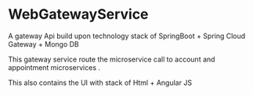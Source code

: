 # WebGatewayService


A gateway Api build upon technology stack of SpringBoot + Spring Cloud Gateway + Mongo DB

This gateway service route the microservice call to account and appointment microservices .

This also contains the UI with stack of Html + Angular JS
